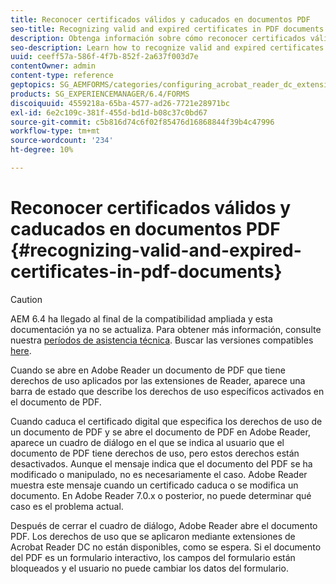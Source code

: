 ```yaml
---
title: Reconocer certificados válidos y caducados en documentos PDF
seo-title: Recognizing valid and expired certificates in PDF documents
description: Obtenga información sobre cómo reconocer certificados válidos y caducados en documentos de PDF.
seo-description: Learn how to recognize valid and expired certificates in PDF documents.
uuid: ceeff57a-586f-4f7b-852f-2a637f003d7e
contentOwner: admin
content-type: reference
geptopics: SG_AEMFORMS/categories/configuring_acrobat_reader_dc_extensions
products: SG_EXPERIENCEMANAGER/6.4/FORMS
discoiquuid: 4559218a-65ba-4577-ad26-7721e28971bc
exl-id: 6e2c109c-381f-455d-bd1d-b08c37c0bd67
source-git-commit: c5b816d74c6f02f85476d16868844f39b4c47996
workflow-type: tm+mt
source-wordcount: '234'
ht-degree: 10%

---
```


# Reconocer certificados válidos y caducados en documentos PDF {#recognizing-valid-and-expired-certificates-in-pdf-documents}

>[!CAUTION]
>
>AEM 6.4 ha llegado al final de la compatibilidad ampliada y esta documentación ya no se actualiza. Para obtener más información, consulte nuestra [períodos de asistencia técnica](https://helpx.adobe.com/es/support/programs/eol-matrix.html). Buscar las versiones compatibles [here](https://experienceleague.adobe.com/docs/).

Cuando se abre en Adobe Reader un documento de PDF que tiene derechos de uso aplicados por las extensiones de Reader, aparece una barra de estado que describe los derechos de uso específicos activados en el documento de PDF.

Cuando caduca el certificado digital que especifica los derechos de uso de un documento de PDF y se abre el documento de PDF en Adobe Reader, aparece un cuadro de diálogo en el que se indica al usuario que el documento de PDF tiene derechos de uso, pero estos derechos están desactivados. Aunque el mensaje indica que el documento del PDF se ha modificado o manipulado, no es necesariamente el caso. Adobe Reader muestra este mensaje cuando un certificado caduca o se modifica un documento. En Adobe Reader 7.0.x o posterior, no puede determinar qué caso es el problema actual.

Después de cerrar el cuadro de diálogo, Adobe Reader abre el documento PDF. Los derechos de uso que se aplicaron mediante extensiones de Acrobat Reader DC no están disponibles, como se espera. Si el documento del PDF es un formulario interactivo, los campos del formulario están bloqueados y el usuario no puede cambiar los datos del formulario.
